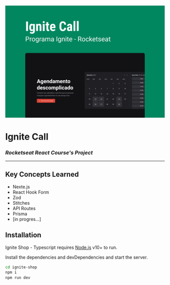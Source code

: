 ![ignite call](ignite-call.png)

# Ignite Call

### _Rocketseat React Course's Project_

---

## Key Concepts Learned

- Nexte.js
- React Hook Form
- Zod
- Stitches
- API Routes
- Prisma
- [in progres...]

## Installation

Ignite Shop - Typescript requires [Node.js](https://nodejs.org/) v10+ to run.

Install the dependencies and devDependencies and start the server.

```sh
cd ignite-shop
npm i
npm run dev
```